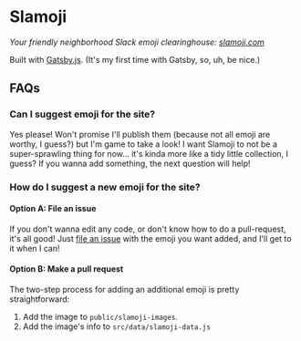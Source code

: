 # Slamoji

_Your friendly neighborhood Slack emoji clearinghouse: [slamoji.com](http://slamoji.com)_

Built with [Gatsby.js](https://www.gatsbyjs.org). (It's my first time with Gatsby, so, uh, be nice.)

## FAQs

### Can I suggest emoji for the site?

Yes please! Won't promise I'll publish them (because not all emoji are worthy, I guess?) but I'm game to take a look! I want Slamoji to not be a super-sprawling thing for now... it's kinda more like a tidy little collection, I guess? If you wanna add something, the next question will help!

### How do I suggest a new emoji for the site?

#### Option A: File an issue

If you don't wanna edit any code, or don't know how to do a pull-request, it's all good! Just [file an issue](https://github.com/bryanjclark/slamoji/issues) with the emoji you want added, and I'll get to it when I can!

#### Option B: Make a pull request

The two-step process for adding an additional emoji is pretty straightforward:

1. Add the image to `public/slamoji-images`.
2. Add the image's info to `src/data/slamoji-data.js`

